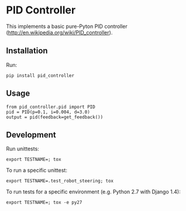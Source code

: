 PID Controller
==============

This implements a basic pure-Pyton PID controller (http://en.wikipedia.org/wiki/PID_controller).

Installation
------------

Run:

    pip install pid_controller
    
Usage
-----

    from pid_controller.pid import PID
    pid = PID(p=0.1, i=0.004, d=3.0)
    output = pid(feedback=get_feedback())

Development
-----------

Run unittests:

    export TESTNAME=; tox

To run a specific unittest:

    export TESTNAME=.test_robot_steering; tox
    
To run tests for a specific environment (e.g. Python 2.7 with Django 1.4):
    
    export TESTNAME=; tox -e py27
